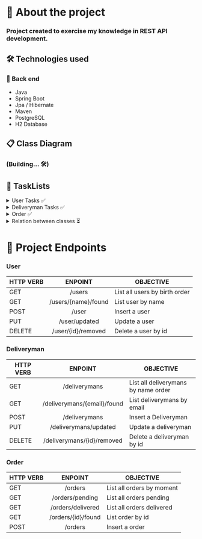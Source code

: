 # 🎯 About the project

### Project created to exercise my knowledge in REST API development.

## 🛠 Technologies used

### 🧱 Back end

- Java
- Spring Boot
- Jpa / Hibernate
- Maven
- PostgreSQL
- H2 Database


## 📋 Class Diagram

### (Building... 🛠)


## 📝 TaskLists

<details>
      <summary> User Tasks  ✅</summary>
      
- [X] Implement User classe
      
- [X] Implement DTO
      
- [X] Implement UserRepository
      
- [X] Implement UserMapper
      
- [X] Implement UserService
      <ul>
    <li> - [X] findAllByBirthDateOrderASC()</li>
    <li> - [X] findByName()</li>
    <li> - [X] insert()</li>
    <li> - [X] update()</li>
    <li> - [X] delete()</li>
      </ul>
- [X] Implement UserController
- [X] Implement UserExceptions
- [X] Implement Validations in the UserService class
</details>

<details>
      <summary>  Deliveryman Tasks ✅</summary>
      
- [X] Implement Deliveryman classe
      
- [X] Implement DTO
      
- [X] Implement DeliverymanRepository
      
- [X] Implement DeliverymanMapper
      
- [X] Implement DeliverymanService
      <ul>
    <li> - [X] findAllOrderByNameASC()</li>
    <li> - [X] findByEmail()</li>
    <li> - [X] insert()</li>
    <li> - [X] update()</li>
    <li> - [X] delete()</li>
      </ul>
- [X] Implement DeliverymanController
- [X] Implement DeliverymanExceptions
- [X] Implement Validations in the DeliverymanService class
</details>

<details>
      <summary>  Order ✅ </summary>
      
- [X] Implement OrderStatus Enumeration     
     
- [X] Implement Order classe
      
- [X] Implement DTO
      
- [X] Implement OrderRepository
      
- [X] Implement OrderMapper
      
- [X] Implement OrderService
      <ul>
    <li> - [X] findAllOrdersByInstantASC()</li>
    <li> - [X] findAllOrdersByStatusPENDINGOrderByMomentASC()</li>
    <li> - [X] findAllOrdersByStatusDELIVEREDOrderByMomentASC()</li>
    <li> - [X] findById()</li>
    <li> - [X] insert()</li>
    <li> - [ building... 🔨 ] pagedSearch() </li>       
      </ul>
- [X] Implement OrderController
- [X] Implement OrderExceptions
- [X] Implement Validations in the OrderService class
 
</details>

<details>
      <summary> Relation between classes ⏳ </summary>
     
- [ ] Implement relation between ORDER-USER-DELIVERYMAN


 
</details>






# 📌 Project Endpoints


### User 

| HTTP VERB 	|       ENPOINT       	| OBJECTIVE                     	|
|-----------	|:-------------------:	|-------------------------------	|
| GET       	| /users              	| List all users by birth order 	|
| GET       	| /users/{name}/found 	| List user by name             	|
| POST      	| /user               	| Insert a user                 	|
| PUT       	| /user/updated       	| Update a user                 	|
| DELETE    	| /user/{id}/removed  	| Delete a user by id           	|



### Deliveryman 

| HTTP VERB 	|       ENPOINT       	| OBJECTIVE                     	|
|-----------	|:-------------------:	|-------------------------------	|
| GET       	| /deliverymans              	| List all deliverymans by name order 	|
| GET       	| /deliverymans/{email}/found 	| List  deliverymans by  email              	|
| POST      	| /deliverymans            	| Insert a Deliveryman                	|
| PUT       	|/deliverymans/updated      	|  Update a deliveryman                  	|
| DELETE    	| /deliverymans/{id}/removed  	| Delete a deliveryman by id           	|


### Order

| HTTP VERB 	|       ENPOINT      	| OBJECTIVE                 	|
|-----------	|:------------------:	|---------------------------	|
| GET       	| /orders            	| List all orders by moment 	|
| GET       	| /orders/pending    	| List all orders pending   	|
| GET       	| /orders/delivered  	| List all orders delivered 	|
| GET       	| /orders/{id}/found 	| List order by id          	|
| POST      	| /orders            	| Insert a order            	|


